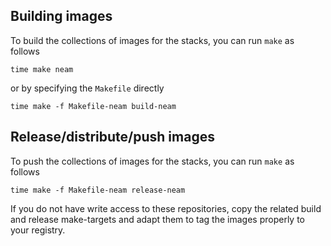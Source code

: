 ## Building images

To build the collections of images for the stacks, you can run `make` as follows

    time make neam
    
or by specifying the `Makefile` directly

    time make -f Makefile-neam build-neam

## Release/distribute/push images

To push the collections of images for the stacks, you can run `make` as follows

    time make -f Makefile-neam release-neam
    
If you do not have write access to these repositories, copy the related build and release make-targets and adapt them to tag the images properly to your registry.
